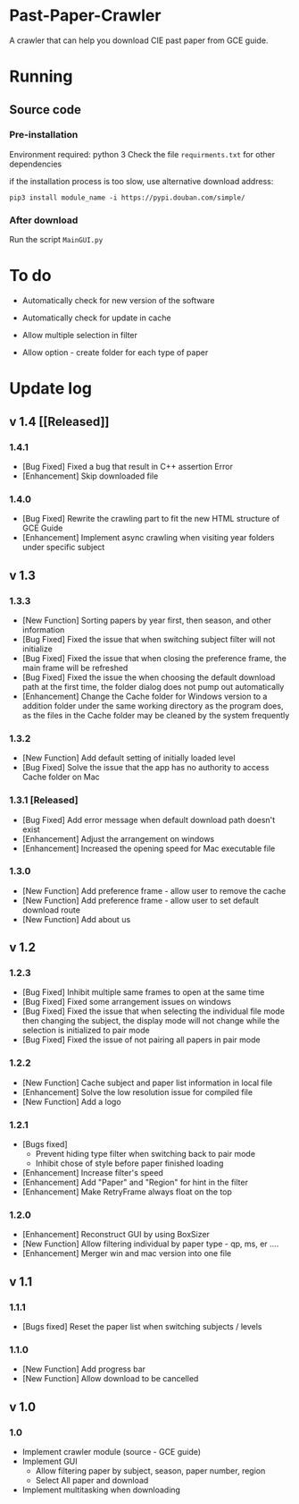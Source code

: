 # Past-Paper-Crawler
A crawler that can help you download CIE past paper from GCE guide.



# Running

## Source code

### Pre-installation

Environment required: python 3
Check the file `requirments.txt` for other dependencies

if the installation process is too slow, use alternative download address:

```
pip3 install module_name -i https://pypi.douban.com/simple/ 
```



### After download

Run the script `MainGUI.py`



# To do

* Automatically check for new version of the software

* Automatically check for update in cache

* Allow multiple selection in filter

* Allow option - create folder for each type of paper

  

# Update log

## v 1.4 [[Released]]

### 1.4.1
* [Bug Fixed] Fixed a bug that result in C++ assertion Error
* [Enhancement] Skip downloaded file

### 1.4.0
* [Bug Fixed] Rewrite the crawling part to fit the new HTML structure of GCE Guide
* [Enhancement] Implement async crawling when visiting year folders under specific subject

## v 1.3

### 1.3.3 

* [New Function] Sorting papers by year first, then season, and other information
* [Bug Fixed] Fixed the issue that when switching subject filter will not initialize
* [Bug Fixed] Fixed the issue that when closing the preference frame, the main frame will be refreshed
* [Bug Fixed] Fixed the issue the when choosing the default download path at the first time, the folder dialog does not pump out automatically
* [Enhancement] Change the Cache folder for Windows version to a addition folder under the same working directory as the program does, as the files in the Cache folder may be cleaned by the system frequently

### 1.3.2

* [New Function] Add default setting of initially loaded level
* [Bug Fixed] Solve the issue that the app has no authority to access Cache folder on Mac

### 1.3.1 [Released]

* [Bug Fixed] Add error message when default download path doesn't exist
* [Enhancement] Adjust the arrangement on windows
* [Enhancement] Increased the opening speed for Mac executable file

### 1.3.0

- [New Function] Add preference frame - allow user to remove the cache
- [New Function] Add preference frame - allow user to set default download route
- [New Function] Add about us

## v 1.2

### 1.2.3

- [Bug Fixed] Inhibit multiple same frames to open at the same time
- [Bug Fixed] Fixed some arrangement issues on windows
- [Bug Fixed] Fixed the issue that when selecting the individual file mode then changing the subject, the display mode will not change while the selection is initialized to pair mode
- [Bug Fixed] Fixed the issue of not pairing all papers in pair mode

### 1.2.2

- [New Function] Cache subject and paper list information in local file
- [Enhancement] Solve the low resolution issue for compiled file
- [New Function] Add a logo

### 1.2.1

- [Bugs fixed]
  - Prevent hiding type filter when switching back to pair mode
  - Inhibit chose of style before paper finished loading
- [Enhancement] Increase filter's speed
- [Enhancement] Add "Paper" and "Region" for hint in the filter
- [Enhancement] Make RetryFrame always float on the top

### 1.2.0

- [Enhancement] Reconstruct GUI by using BoxSizer
- [New Function] Allow filtering individual by paper type - qp, ms, er ....
- [Enhancement] Merger win and mac version into one file

## v 1.1

### 1.1.1

- [Bugs fixed] Reset the paper list when switching subjects / levels

### 1.1.0

- [New Function] Add progress bar
- [New Function] Allow download to be cancelled

## v 1.0

### 1.0

- Implement crawler module (source - GCE guide)
- Implement GUI
  - Allow filtering paper by subject, season, paper number, region
  - Select All paper and download
- Implement multitasking when downloading
